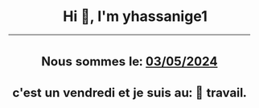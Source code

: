 <h1 align='center'>Hi 👋, I'm yhassanige1</h1>
<div align='center'>

|<h2 align='center'>Nous sommes le: <u>03/05/2024</u></h2><h2 align='center'>c'est un vendredi et je suis au: 🏢 travail.</h2>|
|---
</div>